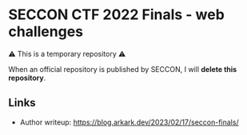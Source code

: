 # SECCON CTF 2022 Finals - web challenges

:warning: This is a temporary repository :warning:

When an official repository is published by SECCON, I will **delete this repository**.

## Links

- Author writeup: https://blog.arkark.dev/2023/02/17/seccon-finals/
